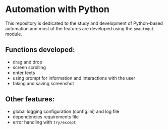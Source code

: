 # Automation with Python

This repository is dedicated to the study and development of Python-based automation and most of the features are developed using the `pyautogui` module.


## Functions developed:

- drag and drop
- screen scrolling
- enter texts
- using prompt for information and interactions with the user
- taking and saving screenshot

## Other features:

- global logging configuration (config.ini) and log file
- dependencies requirements file
- error handling with `try/except`